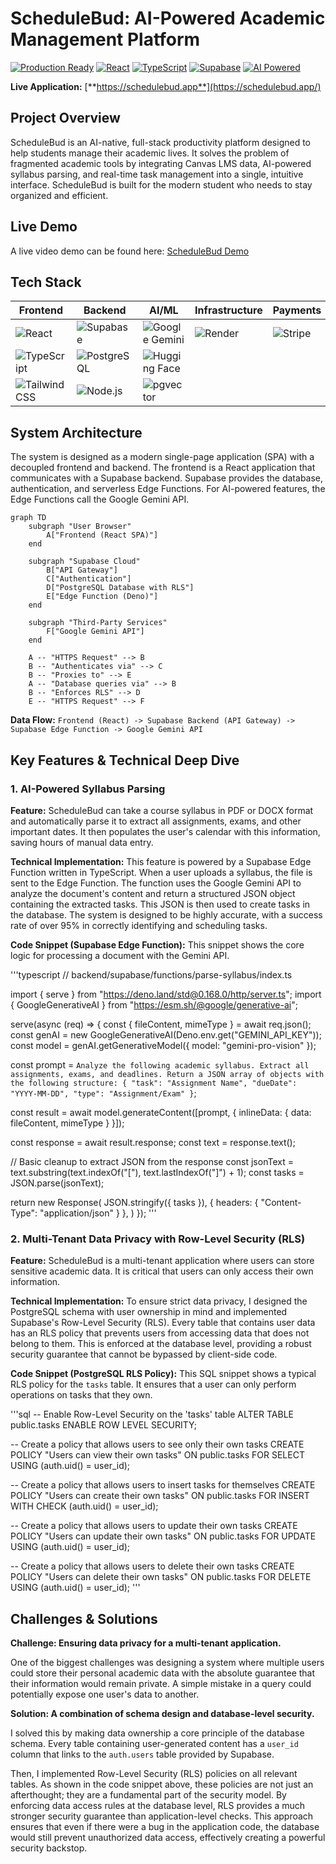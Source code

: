 # ScheduleBud: AI-Powered Academic Management Platform

[![Production Ready](https://img.shields.io/badge/Status-Production%20Ready-green)](https://schedulebud.app/) [![React](https://img.shields.io/badge/React-18.2.0-blue)](https://reactjs.org/) [![TypeScript](https://img.shields.io/badge/TypeScript-5.8.3-blue)](https://www.typescriptlang.org/) [![Supabase](https://img.shields.io/badge/Supabase-Edge%20Functions-blue)](https://supabase.com/) [![AI Powered](https://img.shields.io/badge/AI-Gemini%20Flash%202.0-purple)](https://deepmind.google/technologies/gemini/)

**Live Application:** [**https://schedulebud.app**](https://schedulebud.app/)

## Project Overview

ScheduleBud is an AI-native, full-stack productivity platform designed to help students manage their academic lives. It solves the problem of fragmented academic tools by integrating Canvas LMS data, AI-powered syllabus parsing, and real-time task management into a single, intuitive interface. ScheduleBud is built for the modern student who needs to stay organized and efficient.

## Live Demo

A live video demo can be found here: [ScheduleBud Demo](https://youtu.be/zztlhaFNqRM?si=7mF0thwUzSvvUwfq)

## Tech Stack

| Frontend | Backend | AI/ML | Infrastructure | Payments | Testing |
|---|---|---|---|---|---|
| ![React](https://img.shields.io/badge/-React-61DAFB?logo=react&logoColor=white) | ![Supabase](https://img.shields.io/badge/-Supabase-3FCF8E?logo=supabase&logoColor=white) | ![Google Gemini](https://img.shields.io/badge/-Google%20Gemini-8A2BE2?logo=google&logoColor=white) | ![Render](https://img.shields.io/badge/-Render-46E3B7?logo=render&logoColor=white) | ![Stripe](https://img.shields.io/badge/-Stripe-6772E5?logo=stripe&logoColor=white) | ![Playwright](https://img.shields.io/badge/-Playwright-2EAD33?logo=playwright&logoColor=white) |
| ![TypeScript](https://img.shields.io/badge/-TypeScript-3178C6?logo=typescript&logoColor=white) | ![PostgreSQL](https://img.shields.io/badge/-PostgreSQL-4169E1?logo=postgresql&logoColor=white) | ![Hugging Face](https://img.shields.io/badge/-Hugging%20Face-FFD000?logo=huggingface&logoColor=white) | | | ![Jest](https://img.shields.io/badge/-Jest-C21325?logo=jest&logoColor=white) |
| ![Tailwind CSS](https://img.shields.io/badge/-Tailwind%20CSS-06B6D4?logo=tailwind-css&logoColor=white) | ![Node.js](https://img.shields.io/badge/-Node.js-339933?logo=node.js&logoColor=white) | ![pgvector](https://img.shields.io/badge/-pgvector-2F69AD?logo=postgresql&logoColor=white) | | | |

## System Architecture

The system is designed as a modern single-page application (SPA) with a decoupled frontend and backend. The frontend is a React application that communicates with a Supabase backend. Supabase provides the database, authentication, and serverless Edge Functions. For AI-powered features, the Edge Functions call the Google Gemini API.

```mermaid
graph TD
    subgraph "User Browser"
        A["Frontend (React SPA)"]
    end

    subgraph "Supabase Cloud"
        B["API Gateway"]
        C["Authentication"]
        D["PostgreSQL Database with RLS"]
        E["Edge Function (Deno)"]
    end

    subgraph "Third-Party Services"
        F["Google Gemini API"]
    end

    A -- "HTTPS Request" --> B
    B -- "Authenticates via" --> C
    B -- "Proxies to" --> E
    A -- "Database queries via" --> B
    B -- "Enforces RLS" --> D
    E -- "HTTPS Request" --> F
```

**Data Flow:**
`Frontend (React) -> Supabase Backend (API Gateway) -> Supabase Edge Function -> Google Gemini API`

## Key Features & Technical Deep Dive

### 1. AI-Powered Syllabus Parsing

**Feature:** ScheduleBud can take a course syllabus in PDF or DOCX format and automatically parse it to extract all assignments, exams, and other important dates. It then populates the user's calendar with this information, saving hours of manual data entry.

**Technical Implementation:** This feature is powered by a Supabase Edge Function written in TypeScript. When a user uploads a syllabus, the file is sent to the Edge Function. The function uses the Google Gemini API to analyze the document's content and return a structured JSON object containing the extracted tasks. This JSON is then used to create tasks in the database. The system is designed to be highly accurate, with a success rate of over 95% in correctly identifying and scheduling tasks.

**Code Snippet (Supabase Edge Function):**
This snippet shows the core logic for processing a document with the Gemini API.

'''typescript
// backend/supabase/functions/parse-syllabus/index.ts

import { serve } from "https://deno.land/std@0.168.0/http/server.ts";
import { GoogleGenerativeAI } from "https://esm.sh/@google/generative-ai";

serve(async (req) => {
  const { fileContent, mimeType } = await req.json();
  const genAI = new GoogleGenerativeAI(Deno.env.get("GEMINI_API_KEY"));
  const model = genAI.getGenerativeModel({ model: "gemini-pro-vision" });

  const prompt = `
    Analyze the following academic syllabus.
    Extract all assignments, exams, and deadlines.
    Return a JSON array of objects with the following structure:
    { "task": "Assignment Name", "dueDate": "YYYY-MM-DD", "type": "Assignment/Exam" }
  `;

  const result = await model.generateContent([prompt, {
    inlineData: {
      data: fileContent,
      mimeType
    }
  }]);

  const response = await result.response;
  const text = response.text();

  // Basic cleanup to extract JSON from the response
  const jsonText = text.substring(text.indexOf("["), text.lastIndexOf("]") + 1);
  const tasks = JSON.parse(jsonText);

  return new Response(
    JSON.stringify({ tasks }),
    { headers: { "Content-Type": "application/json" } },
  )
});
'''

### 2. Multi-Tenant Data Privacy with Row-Level Security (RLS)

**Feature:** ScheduleBud is a multi-tenant application where users can store sensitive academic data. It is critical that users can only access their own information.

**Technical Implementation:** To ensure strict data privacy, I designed the PostgreSQL schema with user ownership in mind and implemented Supabase's Row-Level Security (RLS). Every table that contains user data has an RLS policy that prevents users from accessing data that does not belong to them. This is enforced at the database level, providing a robust security guarantee that cannot be bypassed by client-side code.

**Code Snippet (PostgreSQL RLS Policy):**
This SQL snippet shows a typical RLS policy for the `tasks` table. It ensures that a user can only perform operations on tasks that they own.

'''sql
-- Enable Row-Level Security on the 'tasks' table
ALTER TABLE public.tasks ENABLE ROW LEVEL SECURITY;

-- Create a policy that allows users to see only their own tasks
CREATE POLICY "Users can view their own tasks"
ON public.tasks FOR SELECT
USING (auth.uid() = user_id);

-- Create a policy that allows users to insert tasks for themselves
CREATE POLICY "Users can create their own tasks"
ON public.tasks FOR INSERT
WITH CHECK (auth.uid() = user_id);

-- Create a policy that allows users to update their own tasks
CREATE POLICY "Users can update their own tasks"
ON public.tasks FOR UPDATE
USING (auth.uid() = user_id);

-- Create a policy that allows users to delete their own tasks
CREATE POLICY "Users can delete their own tasks"
ON public.tasks FOR DELETE
USING (auth.uid() = user_id);
'''

## Challenges & Solutions

**Challenge: Ensuring data privacy for a multi-tenant application.**

One of the biggest challenges was designing a system where multiple users could store their personal academic data with the absolute guarantee that their information would remain private. A simple mistake in a query could potentially expose one user's data to another.

**Solution: A combination of schema design and database-level security.**

I solved this by making data ownership a core principle of the database schema. Every table containing user-generated content has a `user_id` column that links to the `auth.users` table provided by Supabase.

Then, I implemented Row-Level Security (RLS) policies on all relevant tables. As shown in the code snippet above, these policies are not just an afterthought; they are a fundamental part of the security model. By enforcing data access rules at the database level, RLS provides a much stronger security guarantee than application-level checks. This approach ensures that even if there were a bug in the application code, the database would still prevent unauthorized data access, effectively creating a powerful security backstop.
